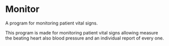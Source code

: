 # Monitor
A program for monitoring patient vital signs.

This program is made for monitoring patient vital signs allowing measure the beating heart also blood pressure and an individual report of every one.
